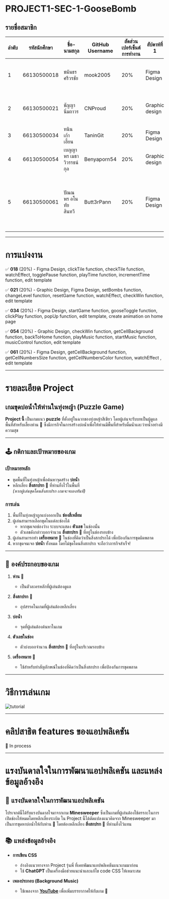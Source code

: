 # PROJECT1-SEC-1-GooseBomb

## รายชื่อสมาชิก

| ลำดับ | รหัสนักศึกษา   | ชื่อ-นามสกุล                 | GitHub Username | สัดส่วนเปอร์เซ็นต์การทำงาน |     สัปดาห์ที่ 1     |     สัปดาห์ที่ 2   |    สัปดาห์ที่ 3    |    สัปดาห์ที่ 4    |
|-------|-----------------|---------------------|-----------------|-----------------|-----------------|-----------------|-----------------|-----------------|
| 1     | 66130500018     | ชนันธร ศรีวรชัย         |   mook2005      | 20% |    Figma Design  |  clickTile, checkTile function, watchEffect, edit template |  togglePause, playTime, incrementTime function, edit template  | edit template, styling tutorial popup |
| 2     | 66130500021     | ชัญญา นิ่มถาวร         |    CNProud       | 20% | Graphic design  | setBombs, changeLevel, resetGame, edit template | add images folder, update resetGame, clickTile function, edit template | update tutorial in figma, watchEffect, checkWin function, edit template, styling win/lose popup |
| 3     | 66130500034     | ทนิน เก้าเอี้ยน          |    TaninGit      | 20% |  Figma Design   | startGame function, edit template | add background and animation on home page | create popup template, add popup function |
| 4     | 66130500054     | เบญญาพร เมธาวิวรรธน์กุล  |    Benyaporn54   | 20% | Graphic design  | checkWin function | update getBombBackground, getCellBackground function | add backToHome, playMusic, startMusic function, edit template |
| 5     | 66130500061     | ปัณณพร อโนทัยสินทวี     |    Butt3rPann    | 20% | Figma Design    | getBombBackground, getCellBackground function, edit template | edit bomb count | delete getBombBackground function, add getCellNumbersSize, getCellNumbersColor function, edit & styling play game template, update bomb count |


--------------


# การแบ่งงาน

✅ **018** (20%) - Figma Design, clickTile function, checkTile function, watchEffect, togglePause function, playTime function, incrementTime function, edit template

✅ **021** (20%) - Graphic Design, Figma Design, setBombs function, changeLevel function, resetGame function, watchEffect, checkWin function, edit template

✅ **034** (20%) - Figma Design, startGame function, gooseToggle function, clickPlay function, popUp function, edit template, create animation on home page

✅ **054** (20%) - Graphic Design, checkWin function, getCellBackground function, backToHome function, playMusic function, startMusic function, musicControl function, edit template

✅ **061** (20%) - Figma Design, getCellBackground function,  getCellNumbersSize function, getCellNumbersColor function, watchEffect , edit template


--------------


# รายละเอียด Project

## เกมขุดบ่อน้ำให้ห่านในทุ่งหญ้า (Puzzle Game)

**Project นี้** เป็นเกมแนว **puzzle** ที่ตั้งอยู่ในฉากของทุ่งหญ้าสีเขียว โดยผู้เล่นจะรับบทเป็นผู้ดูแลพื้นที่สำหรับเลี้ยงห่าน 🦢 ซึ่งมีภารกิจในการสร้างบ่อน้ำเพื่อให้ห่านมีพื้นที่สำหรับดื่มน้ำและว่ายน้ำอย่างมีความสุข

---

## 🕹️ กติกาและเป้าหมายของเกม

### เป้าหมายหลัก
- ขุดพื้นที่ในทุ่งหญ้าเพื่อค้นหาจุดสร้าง **บ่อน้ำ**  
- หลีกเลี่ยง **สิ่งสกปรก** 💩 ที่ห่านทิ้งไว้ในพื้นที่  
  *(หากผู้เล่นขุดโดนสิ่งสกปรก เกมจะจบลงทันที)*

### การเล่น
1. พื้นที่ในทุ่งหญ้าถูกแบ่งออกเป็น **ช่องสี่เหลี่ยม**  
2. ผู้เล่นสามารถเลือกขุดในแต่ละช่องได้  
   - หากขุดเจอช่องว่าง ระบบจะแสดง **ตัวเลข** ในช่องนั้น  
   - ตัวเลขดังกล่าวบอกจำนวน **สิ่งสกปรก** 💩 ที่อยู่ในช่องรอบข้าง  
3. ผู้เล่นสามารถทำ **เครื่องหมาย** 🚩 ในช่องที่คิดว่าเป็นสิ่งสกปรกได้ เพื่อป้องกันการขุดผิดพลาด  
4. หากขุดจนเจอ **บ่อน้ำ** ทั้งหมด โดยไม่ขุดโดนสิ่งสกปรก จะถือว่าภารกิจสำเร็จ!

---

## 🦢 องค์ประกอบของเกม

1. **ห่าน** 🦢  
   - เป็นตัวละครหลักที่ผู้เล่นต้องดูแล  

2. **สิ่งสกปรก** 💩  
   - อุปสรรคในเกมที่ผู้เล่นต้องหลีกเลี่ยง  

3. **บ่อน้ำ**  
   - จุดที่ผู้เล่นต้องค้นหาในเกม  

4. **ตัวเลขในช่อง**  
   - ตัวบ่งบอกจำนวน **สิ่งสกปรก** 💩 ที่อยู่ในบริเวณรอบข้าง  

5. **เครื่องหมาย** 🚩  
   - ใช้สำหรับทำสัญลักษณ์ในช่องที่คิดว่าเป็นสิ่งสกปรก เพื่อป้องกันการขุดพลาด


--------------


# วิธีการเล่นเกม

![tutorial](https://github.com/user-attachments/assets/95315277-7db1-466c-875a-c9febb8eead1)


--------------


# คลิปสาธิต features ของแอปพลิเคชัน

🚩 In process


--------------

# แรงบันดาลใจในการพัฒนาแอปพลิเคชัน และแหล่งข้อมูลอ้างอิง

## 🎨 แรงบันดาลใจในการพัฒนาแอปพลิเคชัน

โปรเจกต์นี้ได้รับแรงบันดาลใจมาจากเกม **Minesweeper** ซึ่งเป็นเกมที่ผู้เล่นต้องใช้ตรรกะในการเปิดช่องให้หมดโดยหลีกเลี่ยงระเบิด ใน Project นี้ได้ดัดแปลงแนวคิดจาก Minesweeper มาเป็นการขุดหาบ่อน้ำให้กับห่าน 🦢 โดยต้องหลีกเลี่ยง **สิ่งสกปรก** 💩 ที่ห่านทิ้งไว้แทน

## 📚 แหล่งข้อมูลอ้างอิง

- **การเขียน CSS**  
  - อ้างอิงแนวทางจาก Project รุ่นพี่ ที่เคยพัฒนาแอปพลิเคชันแนวเกมมาก่อน  
  - ใช้ **ChatGPT** เป็นเครื่องมือช่วยแนะนำและแก้ไข code CSS ให้เหมาะสม

- **เพลงประกอบ (Background Music)**  
  - ใช้เพลงจาก **[YouTube](https://youtu.be/lt5je1VIU48?si=Vkr7K-_SCnH6gXt5)** เพื่อเพิ่มบรรยากาศให้กับเกม 🎵  
